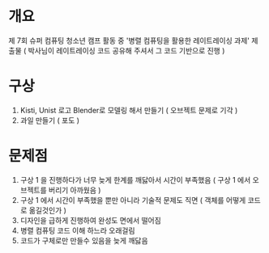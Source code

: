 # 개요
제 7회 슈퍼 컴퓨팅 청소년 캠프 활동 중 '병렬 컴퓨팅을 활용한 레이트레이싱 과제' 제출물
( 박사님이 레이트레이싱 코드 공유해 주셔서 그 코드 기반으로 진행 )

# 구상
1. Kisti, Unist 로고 Blender로 모델링 해서 만들기 ( 오브젝트 문제로 기각 )
2. 과일 만들기 ( 포도 )

# 문제점
1. 구상 1 을 진행하다가 너무 늦게 한계를 깨닳아서 시간이 부족했음 ( 구상 1 에서 오브젝트를 버리기 아까웠음 )
2. 구상 1 에서 시간이 부족했을 뿐만 아니라 기술적 문제도 직면 ( 객체를 어떻게 코드로 옮길것인가 )
3. 디자인을 급하게 진행하여 완성도 면에서 떨어짐
4. 병렬 컴퓨팅 코드 이해 하느라 오래걸림
5. 코드가 구체로만 만들수 있음을 늦게 깨닳음


